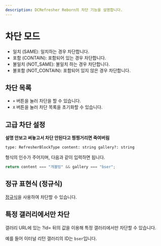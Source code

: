 ```yaml
---
description: DCRefresher Reborn의 차단 기능을 설명합니다.
---
```


# 차단 모드

- 일치 (SAME): 일치하는 경우 차단합니다.
- 포함 (CONTAIN): 포함되어 있는 경우 차단합니다.
- 불일치 (NOT_SAME): 불일치 하는 경우 차단합니다.
- 불포함 (NOT_CONTAIN): 포함되어 있지 않은 경우 차단합니다.

## 차단 목록

- `+` 버튼을 눌러 차단을 할 수 있습니다.
- `X` 버튼을 눌러 차단 목록을 초기화할 수 있습니다.

## 고급 차단 설정

**설명 안보고 써놓고서 차단 안된다고 찡찡거리면 죽여버림**

`type: RefresherBlockType content: string gallery?: string`

형식의 인수가 주어지며, 다음과 같이 입력하면 됩니다.

```javascript
return content === "개블빙" && gallery === "bser";
```

## 정규 표현식 (정규식)

[정규식](https://developer.mozilla.org/ko/docs/Web/JavaScript/Guide/Regular_expressions)을 사용하여 차단할 수 있습니다.

## 특정 갤러리에서만 차단

갤러리 URL에 있는 ?id= 뒤의 값을 이용해 특정 갤러리에서만 차단할 수 있습니다.

예를 들어 이터널 리턴 갤러리의 ID는 `bser`입니다.